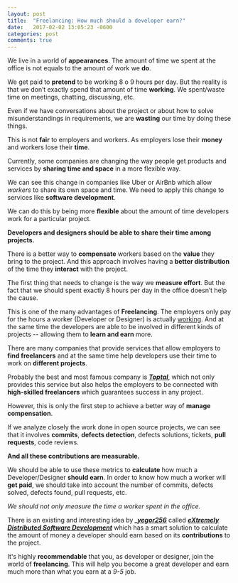 ```yaml
---
layout: post
title:  "Freelancing: How much should a developer earn?"
date:   2017-02-02 13:05:23 -0600
categories: post
comments: true
---
```

We live in a world of **appearances**. The amount of time we spent at the office 
is not equals to the amount of work we **do**.

We get paid to **pretend** to be working 8 o 9 hours per day. But the reality is 
that we don’t exactly spend that amount of time **working**. We spent/waste time 
on meetings, chatting, discussing, etc.

Even if we have conversations about the project or about how to solve misunderstandings 
in requirements, we are **wasting** our time by doing these things.

This is not **fair** to employers and workers. As employers lose their **money** 
and workers lose their **time**.

Currently, some companies are changing the way people get products and services 
by **sharing time and space** in a more flexible way. 

We can see this change in companies like Uber or AirBnb which allow _workers_ to share 
its own space and time. We need to apply this change to services like **software development**. 

We can do this by being more **flexible** about the amount of time developers work 
for a particular project. 

**Developers and designers should be able to share their time among projects.**

There is a better way to **compensate** workers based on the **value** they bring to the project. 
And this approach involves having a **better distribution** of the time they **interact** with the project. 

The first thing that needs to change is the way we **measure effort**. But the fact that we 
should spent exactly 8 hours per day in the office doesn’t help the cause.

This is one of the many advantages of **Freelancing**. The employers only pay for the hours
a worker (Developer or Designer) is actually <u>working</u>. And at the same time the developers 
are able to be involved in different kinds of projects -- allowing them to **learn and earn** more.

There are many companies that provide services that allow employers to **find freelancers** and at the same
time help developers use their time to work on **different projects**.

Probably the best and most famous company is _**<a href="https://www.toptal.com/" target="_blank">Toptal</a>**_, 
which not only provides this service but also helps the employers to be connected with **high-skilled 
freelancers** which guarantees success in any project.

However, this is only the first step to achieve a better way of **manage compensation**.

If we analyze closely the work done in open source projects, we can see that it involves **commits**, 
**defects detection**, defects solutions, tickets, **pull requests**, code reviews. 

**And all these contributions are measurable.**

We should be able to use these metrics to **calculate** how much a Developer/Designer **should earn**.
In order to know how much a worker will **get paid**, we should take into account the number of commits, 
defects solved, defects found, pull requests, etc. 

_We should not only measure the time a worker spent in the office._

There is an existing and interesting idea by _**<a href="http://yegor256.com/" target="_blank">_yegor256</a>**_
called _**<a href="http://www.xdsd.org/" target="_blank">eXtremely Distributed Software Development</a>**_ which has a smart 
solution to calculate the amount of money a developer should earn based on its **contributions**
to the project.

It's highly **recommendable** that you, as developer or designer, join the world of **freelancing**. 
This will help you become a great developer and earn much more than what you earn at a _9-5_ job.
